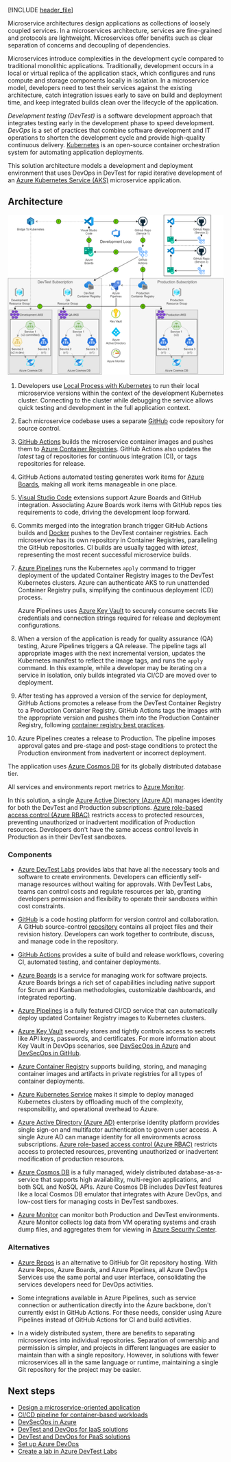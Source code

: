 [!INCLUDE [header_file](../../../includes/sol-idea-header.md)]

Microservice architectures design applications as collections of loosely coupled services. In a microservices architecture, services are fine-grained and protocols are lightweight. Microservices offer benefits such as clear separation of concerns and decoupling of dependencies.

Microservices introduce complexities in the development cycle compared to traditional monolithic applications. Traditionally, development occurs in a local or virtual replica of the application stack, which configures and runs compute and storage components locally in isolation. In a microservice model, developers need to test their services against the existing architecture, catch integration issues early to save on build and deployment time, and keep integrated builds clean over the lifecycle of the application.

*Development testing (DevTest)* is a software development approach that integrates testing early in the development phase to speed development. *DevOps* is a set of practices that combine software development and IT operations to shorten the development cycle and provide high-quality continuous delivery. [Kubernetes](https://kubernetes.io/) is an open-source container orchestration system for automating application deployments.

This solution architecture models a development and deployment environment that uses DevOps in DevTest for rapid iterative development of an [Azure Kubernetes Service (AKS)](https://azure.microsoft.com/services/kubernetes-service) microservice application. 

## Architecture

![Diagram showing the configuration of DevTest and DevOps for a microservice application.](../media/dev-test-microservice.png)

1. Developers use [Local Process with Kubernetes](/visualstudio/containers/overview-local-process-kubernetes) to run their local microservice versions within the context of the development Kubernetes cluster. Connecting to the cluster while debugging the service allows quick testing and development in the full application context.
   
2. Each microservice codebase uses a separate [GitHub](https://azure.microsoft.com/en-us/products/github) code repository for source control.
   
3. [GitHub Actions](https://docs.github.com/en/actions/creating-actions/creating-a-docker-container-action) builds the microservice container images and pushes them to [Azure Container Registries](/azure/container-registry/container-registry-intro). GitHub Actions also updates the *latest* tag of repositories for continuous integration (CI), or tags repositories for release.
   
4. GitHub Actions automated testing generates work items for [Azure Boards](https://github.com/marketplace/azure-boards), making all work items manageable in one place.
   
5. [Visual Studio Code](https://code.visualstudio.com/) extensions support Azure Boards and GitHub integration. Associating Azure Boards work items with GitHub repos ties requirements to code, driving the development loop forward.
   
6. Commits merged into the integration branch trigger GitHub Actions builds and [Docker](https://www.docker.com/) pushes to the DevTest container registries. Each microservice has its own repository in Container Registries, paralleling the GitHub repositories. CI builds are usually tagged with *latest*, representing the most recent successful microservice builds.
   
7. [Azure Pipelines](/azure/devops/pipelines/ecosystems/kubernetes/aks-template) runs the Kubernetes `apply` command to trigger deployment of the updated Container Registry images to the DevTest Kubernetes clusters. Azure can authenticate AKS to run unattended Container Registry pulls, simplifying the continuous deployment (CD) process.
   
   Azure Pipelines uses [Azure Key Vault](/azure/devops/pipelines/release/azure-key-vault) to securely consume secrets like credentials and connection strings required for release and deployment configurations.
   
8. When a version of the application is ready for quality assurance (QA) testing, Azure Pipelines triggers a QA release. The pipeline tags all appropriate images with the next incremental version, updates the Kubernetes manifest to reflect the image tags, and runs the `apply` command. In this example, while a developer may be iterating on a service in isolation, only builds integrated via CI/CD are moved over to deployment.
   
9. After testing has approved a version of the service for deployment, GitHub Actions promotes a release from the DevTest Container Registry to a Production Container Registry. GitHub Actions tags the images with the appropriate version and pushes them into the Production Container Registry, following [container registry best practices](/azure/container-registry/container-registry-best-practices).
   
10. Azure Pipelines creates a release to Production. The pipeline imposes approval gates and pre-stage and post-stage conditions to protect the Production environment from inadvertent or incorrect deployment.

The application uses [Azure Cosmos DB](https://azure.microsoft.com/services/cosmos-db/) for its globally distributed database tier.

All services and environments report metrics to [Azure Monitor](/azure/devtest-labs/security-baseline).

In this solution, a single [Azure Active Directory (Azure AD)](https://azure.microsoft.com/services/active-directory/) manages identity for both the DevTest and Production subscriptions. [Azure role-based access control (Azure RBAC)](/azure/role-based-access-control/overview) restricts access to protected resources, preventing unauthorized or inadvertent modification of Production resources. Developers don't have the same access control levels in Production as in their DevTest sandboxes.

### Components

- [Azure DevTest Labs](https://azure.microsoft.com/services/devtest-lab/) provides labs that have all the necessary tools and software to create environments. Developers can efficiently self-manage resources without waiting for approvals. With DevTest Labs, teams can control costs and regulate resources per lab, granting developers permission and flexibility to operate their sandboxes within cost constraints.
  
- [GitHub](https://docs.github.com/github/creating-cloning-and-archiving-repositories/about-repositories) is a code hosting platform for version control and collaboration. A GitHub source-control [repository](https://docs.github.com/github/creating-cloning-and-archiving-repositories/about-repositories) contains all project files and their revision history. Developers can work together to contribute, discuss, and manage code in the repository.
  
- [GitHub Actions](https://github.com/features/actions) provides a suite of build and release workflows, covering CI, automated testing, and container deployments.
  
- [Azure Boards](https://azure.microsoft.com/services/devops/boards) is a service for managing work for software projects. Azure Boards brings a rich set of capabilities including native support for Scrum and Kanban methodologies, customizable dashboards, and integrated reporting.
  
- [Azure Pipelines](https://azure.microsoft.com/services/devops/pipelines) is a fully featured CI/CD service that can automatically deploy updated Container Registry images to Kubernetes clusters.
  
- [Azure Key Vault](/azure/key-vault/general/basic-concepts) securely stores and tightly controls access to secrets like API keys, passwords, and certificates. For more information about Key Vault in DevOps scenarios, see [DevSecOps in Azure](devsecops-in-azure.yml) and [DevSecOps in GitHub](devsecops-in-github.yml).
  
- [Azure Container Registry](/azure/container-registry) supports building, storing, and managing container images and artifacts in private registries for all types of container deployments.
  
- [Azure Kubernetes Service](/azure/aks/intro-kubernetes) makes it simple to deploy managed Kubernetes clusters by offloading much of the complexity, responsibility, and operational overhead to Azure.
  
- [Azure Active Directory (Azure AD)](/azure/active-directory/fundamentals/active-directory-whatis) enterprise identity platform provides single sign-on and multifactor authentication to govern user access. A single Azure AD can manage identity for all environments across subscriptions. [Azure role-based access control (Azure RBAC)](/azure/role-based-access-control/overview) restricts access to protected resources, preventing unauthorized or inadvertent modification of production resources.
  
- [Azure Cosmos DB](/azure/cosmos-db/optimize-dev-test) is a fully managed, widely distributed database-as-a-service that supports high availability, multi-region applications, and both SQL and NoSQL APIs. Azure Cosmos DB includes DevTest features like a local Cosmos DB emulator that integrates with Azure DevOps, and low-cost tiers for managing costs in DevTest sandboxes.
  
- [Azure Monitor](/azure/devtest-labs/security-baseline) can monitor both Production and DevTest environments. Azure Monitor collects log data from VM operating systems and crash dump files, and aggregates them for viewing in [Azure Security Center](/azure/security-center/security-center-enable-data-collection).

### Alternatives

- [Azure Repos](https://azure.microsoft.com/services/devops/repos) is an alternative to GitHub for Git repository hosting. With Azure Repos, Azure Boards, and Azure Pipelines, all Azure DevOps Services use the same portal and user interface, consolidating the services developers need for DevOps activities.
  
- Some integrations available in Azure Pipelines, such as service connection or authentication directly into the Azure backbone, don't currently exist in GitHub Actions. For these needs, consider using Azure Pipelines instead of GitHub Actions for CI and build activities.
  
- In a widely distributed system, there are benefits to separating microservices into individual repositories. Separation of ownership and permission is simpler, and projects in different languages are easier to maintain than with a single repository. However, in solutions with fewer microservices all in the same language or runtime, maintaining a single Git repository for the project may be easier.

## Next steps

- [Design a microservice-oriented application](/dotnet/architecture/microservices/multi-container-microservice-net-applications/microservice-application-design)
- [CI/CD pipeline for container-based workloads](../../example-scenario/apps/devops-with-aks.yml)
- [DevSecOps in Azure](./devsecops-in-azure.yml)
- [DevTest and DevOps for IaaS solutions](dev-test-iaas.yml)
- [DevTest and DevOps for PaaS solutions](dev-test-paas.yml)
- [Set up Azure DevOps](/azure/devops/get-started/)
- [Create a lab in Azure DevTest Labs](/azure/lab-services/tutorial-create-custom-lab)
